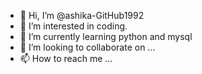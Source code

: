 - 👋 Hi, I’m @ashika-GitHub1992
- 👀 I’m interested in coding.
- 🌱 I’m currently learning python and mysql
- 💞️ I’m looking to collaborate on ...
- 📫 How to reach me ...

<!---
ashika-GitHub1992/ashika-GitHub1992 is a ✨ special ✨ repository because its `README.md` (this file) appears on your GitHub profile.
You can click the Preview link to take a look at your changes.
--->

